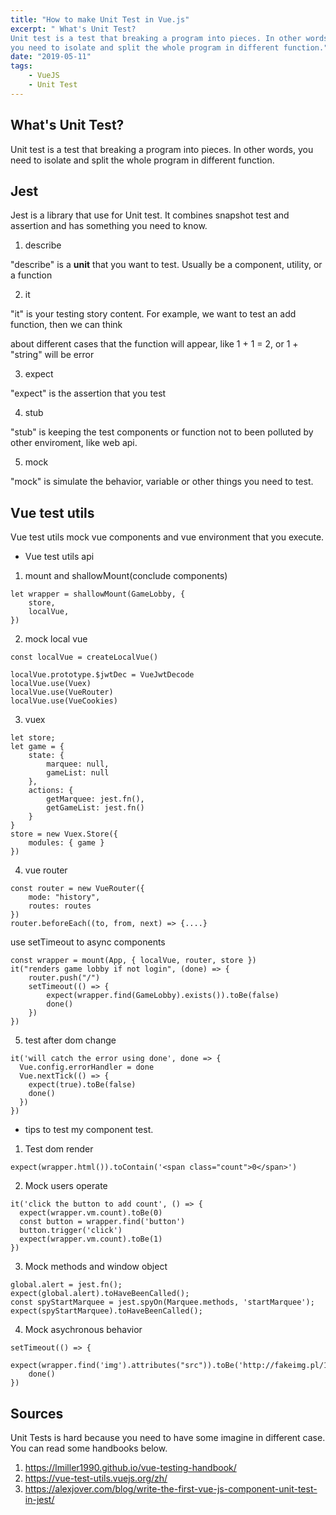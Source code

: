 ```yaml
---
title: "How to make Unit Test in Vue.js"
excerpt: " What's Unit Test? 
Unit test is a test that breaking a program into pieces. In other words, 
you need to isolate and split the whole program in different function."
date: "2019-05-11"
tags: 
    - VueJS
    - Unit Test
---
```


## What's Unit Test?

Unit test is a test that breaking a program into pieces. In other words, 
you need to isolate and split the whole program in different function.

## Jest 

Jest is a library that use for Unit test. It combines snapshot test and assertion and has something you need to know.

1. describe

"describe" is a **unit** that you want to test. Usually be a component, utility, or a function

2. it 

"it" is your testing story content. For example, we want to test an add function, then we can think

about different cases that the function will appear, like 1 + 1 = 2, or 1 + "string" will be error

3. expect 

"expect" is the assertion that you test

4. stub

"stub" is keeping the test components or function not to been polluted by other enviroment, like web api.

5. mock 

"mock" is simulate the behavior, variable or other things you need to test.

## Vue test utils

Vue test utils mock vue components and vue environment that you execute. 

- Vue test utils api

1. mount and shallowMount(conclude components)

```
let wrapper = shallowMount(GameLobby, {
    store,
    localVue,
})
```

2. mock local vue

```
const localVue = createLocalVue()

localVue.prototype.$jwtDec = VueJwtDecode
localVue.use(Vuex)
localVue.use(VueRouter)
localVue.use(VueCookies)
```

3. vuex

```
let store;
let game = {
    state: {
        marquee: null,
        gameList: null
    },
    actions: {
        getMarquee: jest.fn(),
        getGameList: jest.fn()
    }
}
store = new Vuex.Store({
    modules: { game }
})
```

4. vue router

```
const router = new VueRouter({
    mode: "history",
    routes: routes
})
router.beforeEach((to, from, next) => {....}
```

use setTimeout to async components
```
const wrapper = mount(App, { localVue, router, store })
it("renders game lobby if not login", (done) => {
    router.push("/")
    setTimeout(() => {
        expect(wrapper.find(GameLobby).exists()).toBe(false)
        done()
    })
})
```

5. test after dom change
```
it('will catch the error using done', done => {
  Vue.config.errorHandler = done
  Vue.nextTick(() => {
    expect(true).toBe(false)
    done()
  })
})
```

- tips to test my component test.

1. Test dom render

```
expect(wrapper.html()).toContain('<span class="count">0</span>')
```

2. Mock users operate

```
it('click the button to add count', () => {
  expect(wrapper.vm.count).toBe(0)
  const button = wrapper.find('button')
  button.trigger('click')
  expect(wrapper.vm.count).toBe(1)
})
```

3. Mock methods and window object

```
global.alert = jest.fn();
expect(global.alert).toHaveBeenCalled();
const spyStartMarquee = jest.spyOn(Marquee.methods, 'startMarquee');
expect(spyStartMarquee).toHaveBeenCalled();
```


4. Mock asychronous behavior
```
setTimeout(() => {
    expect(wrapper.find('img').attributes("src")).toBe('http://fakeimg.pl/150x260/')
    done()
})
```

## Sources

Unit Tests is hard because you need to have some imagine in different case. You can read some handbooks below.

1. https://lmiller1990.github.io/vue-testing-handbook/
2. https://vue-test-utils.vuejs.org/zh/
3. https://alexjover.com/blog/write-the-first-vue-js-component-unit-test-in-jest/